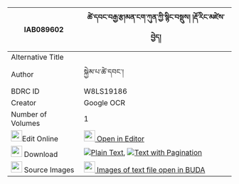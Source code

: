 |IAB089602|ཚེ་དབང་བརྒྱ་རྩ།མན་ངག་ཀུན་ཀྱི་སྙིང་བསྡུས། །རྡོ་རིང་མཛེས་བྱེད། 
| --- | --- 
|Alternative Title |
|Author| སྐྱེམ་པ་ཚེ་དབང་།
|BDRC ID | W8LS19186
|Creator | Google OCR
|Number of Volumes| 1
|<img width="25" src="https://img.icons8.com/color/25/000000/edit-property.png">Edit Online| [<img width="25" src="https://avatars.githubusercontent.com/u/45091458?s=200&v=4"> Open in Editor](http://editor.openpecha.org/IAB089602)
|<img width="25" src="https://img.icons8.com/fluent/48/000000/download-2.png"/>  Download | [![](https://img.icons8.com/color/20/000000/txt.png)Plain Text](https://github.com/Openpecha/IAB089602/releases/download/v1/tsewang_gyatsa_mengak_kun_kyi__plain_IAB089602.zip), [![](https://img.icons8.com/color/20/000000/txt.png)Text with Pagination](https://github.com/Openpecha/IAB089602/releases/download/v1/tsewang_gyatsa_mengak_kun_kyi__pages_IAB089602.zip)
|<img width="25" src="https://img.icons8.com/plasticine/100/000000/pictures-folder.png"/>  Source Images | [<img width="25" src="https://library.bdrc.io/icons/BUDA-small.svg"> Images of text file open in BUDA](https://library.bdrc.io/show/bdr:W8LS19186)